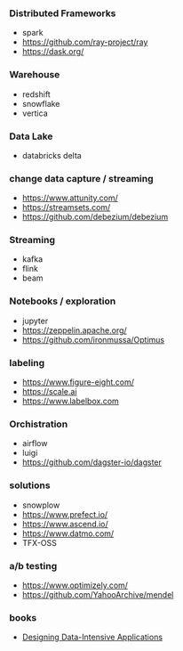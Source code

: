 ### Distributed Frameworks
- spark
- https://github.com/ray-project/ray
- https://dask.org/

### Warehouse
- redshift
- snowflake
- vertica

### Data Lake
- databricks delta

### change data capture / streaming
- https://www.attunity.com/
- https://streamsets.com/
- https://github.com/debezium/debezium

### Streaming
- kafka
- flink
- beam

### Notebooks / exploration
- jupyter
- https://zeppelin.apache.org/
- https://github.com/ironmussa/Optimus

### labeling
- https://www.figure-eight.com/
- https://scale.ai
- https://www.labelbox.com

### Orchistration
- airflow
- luigi
- https://github.com/dagster-io/dagster

### solutions
- snowplow
- https://www.prefect.io/
- https://www.ascend.io/
- https://www.datmo.com/
- TFX-OSS

### a/b testing
- https://www.optimizely.com/
- https://github.com/YahooArchive/mendel

### books
- [Designing Data-Intensive Applications](https://www.amazon.com/Designing-Data-Intensive-Applications-Reliable-Maintainable/dp/1449373321)
